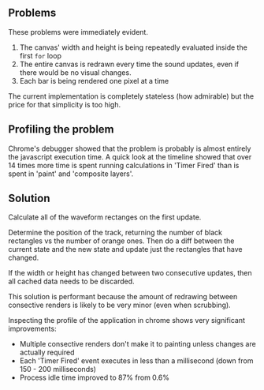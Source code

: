 ## Problems

These problems were immediately evident.

1. The canvas' width and height is being repeatedly evaluated inside the first `for` loop
2. The entire canvas is redrawn every time the sound updates, even if there would be no visual changes.
3. Each bar is being rendered one pixel at a time

The current implementation is completely stateless (how admirable) but the price for that simplicity is too high.

## Profiling the problem

Chrome's debugger showed that the problem is probably is almost entirely the javascript execution time. A quick look at the timeline showed that over 14 times more time is spent running calculations in 'Timer Fired' than is spent in 'paint' and 'composite layers'.

## Solution

Calculate all of the waveform rectanges on the first update.

Determine the position of the track, returning the number of black rectangles vs the number of orange ones. Then do a diff between the current state and the new state and update just the rectangles that have changed.

If the width or height has changed between two consecutive updates, then all cached data needs to be discarded.

This solution is performant because the amount of redrawing between consective renders is likely to be very minor (even when scrubbing).

Inspecting the profile of the application in chrome shows very significant improvements:
- Multiple consective renders don't make it to painting unless changes are actually required
- Each 'Timer Fired' event executes in less than a millisecond (down from 150 - 200 milliseconds)
- Process idle time improved to 87% from 0.6%
